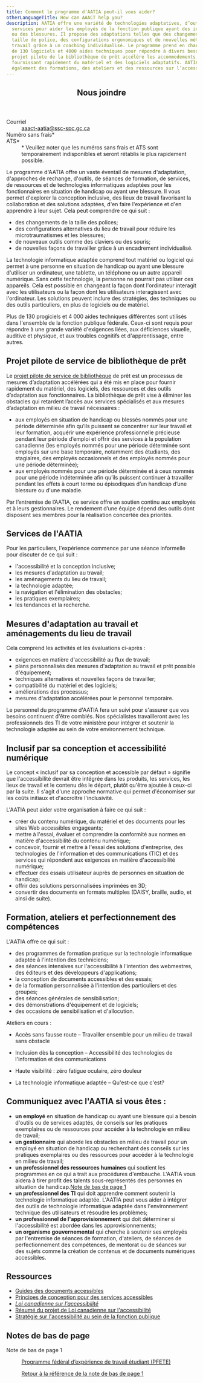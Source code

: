 ```yaml
---
title: Comment le programme d’AATIA peut-il vous aider?
otherLanguageTitle: How can AAACT help you?
description: AATIA offre une variété de technologies adaptatives, d’outils et de
  services pour aider les employés de la fonction publique ayant des incapacités
  ou des blessures. Il propose des adaptations telles que des changements de
  taille de police, des configurations ergonomiques et de nouvelles méthodes de
  travail grâce à un coaching individualisé. Le programme prend en charge plus
  de 130 logiciels et 4000 aides techniques pour répondre à divers besoins. Le
  projet pilote de la bibliothèque de prêt accélère les accommodements,
  fournissant rapidement du matériel et des logiciels adaptatifs. AATIA offre
  également des formations, des ateliers et des ressources sur l’accessibilité.
---
```

<div class="row">
<div class="col-xs-12 col-md-4 pull-right">
<section class="panel panel-primary">
<header class="panel-heading">
<h2 class="panel-title">Nous joindre</h2>
</header>
<div class="panel-body">
<dl class="mrgn-bttm-0">
<dt>Courriel</dt>
<dd><a href="mailto:aaact-aatia@ssc-spc.gc.ca">aaact-aatia@ssc-spc.gc.ca</a></dd>
<dt>Numéro sans frais*</dt>
<dt>ATS*</dt>
<dd>* Veuillez noter que les numéros sans frais et ATS sont temporairement indisponibles et seront rétablis le plus rapidement possible.</p>
</dd>
</dl>
</div>
</section>
</div>
<div class="mrgn-lft-md mrgn-rght-md">

Le programme d'AATIA offre un vaste éventail de mesures d'adaptation, d'approches de rechange, d'outils, de séances de formation, de services, de ressources et de technologies informatiques adaptées pour les fonctionnaires en situation de handicap ou ayant une blessure. Il vous permet d'explorer la conception inclusive, des lieux de travail favorisant la collaboration et des solutions adaptées, d'en faire l'expérience et d'en apprendre à leur sujet. Cela peut comprendre ce qui suit :

- des changements de la taille des polices;
- des configurations alternatives du lieu de travail pour réduire les microtraumatismes et les blessures;
- de nouveaux outils comme des claviers ou des souris;
- de nouvelles façons de travailler grâce à un encadrement individualisé.

La technologie informatique adaptée comprend tout matériel ou logiciel qui permet à une personne en situation de handicap ou ayant une blessure d'utiliser un ordinateur, une tablette, un téléphone ou un autre appareil numérique. Sans cette technologie, la personne ne pourrait pas utiliser ces appareils. Cela est possible en changeant la façon dont l'ordinateur interagit avec les utilisateurs ou la façon dont les utilisateurs interagissent avec l'ordinateur. Les solutions peuvent inclure des stratégies, des techniques ou des outils particuliers, en plus de logiciels ou de matériel.

Plus de 130 progiciels et 4 000 aides techniques différentes sont utilisés dans l'ensemble de la fonction publique fédérale. Ceux-ci sont requis pour répondre à une grande variété d'exigences liées, aux déficiences visuelle, auditive et physique, et aux troubles cognitifs et d'apprentissage, entre autres.

## Projet pilote de service de bibliothèque de prêt

Le [projet pilote de service de bibliothèque](/fr/services-partages/organisation/programme-aatia/projet-pilote-service-bibliotheque-pret.html) de prêt est un processus de mesures d’adaptation accélérées qui a été mis en place pour fournir rapidement du matériel, des logiciels, des ressources et des outils d’adaptation aux fonctionnaires. La bibliothèque de prêt vise à éliminer les obstacles qui retardent l’accès aux services spécialisés et aux mesures d’adaptation en milieu de travail nécessaires :

- aux employés en situation de handicap ou blessés nommés pour une période déterminée afin qu’ils puissent se concentrer sur leur travail et leur formation, acquérir une expérience professionnelle précieuse pendant leur période d’emploi et offrir des services à la population canadienne (les employés nommés pour une période déterminée sont employés sur une base temporaire, notamment des étudiants, des stagiaires, des employés occasionnels et des employés nommés pour une période déterminée);
- aux employés nommés pour une période déterminée et à ceux nommés pour une période indéterminée afin qu’ils puissent continuer à travailler pendant les effets à court terme ou épisodiques d’un handicap d’une blessure ou d'une maladie.

Par l’entremise de l’AATIA, ce service offre un soutien continu aux employés et à leurs gestionnaires. Le rendement d’une équipe dépend des outils dont disposent ses membres pour la réalisation concertée des priorités.

## Services de l'AATIA

Pour les particuliers, l'expérience commence par une séance informelle pour discuter de ce qui suit :

- l'accessibilité et la conception inclusive;
- les mesures d'adaptation au travail;
- les aménagements du lieu de travail;
- la technologie adaptée;
- la navigation et l'élimination des obstacles;
- les pratiques exemplaires;
- les tendances et la recherche.

## Mesures d'adaptation au travail et aménagements du lieu de travail

Cela comprend les activités et les évaluations ci-après :

- exigences en matière d'accessibilité au flux de travail;
- plans personnalisés des mesures d'adaptation au travail et prêt possible d'équipement;
- techniques alternatives et nouvelles façons de travailler;
- compatibilité du matériel et des logiciels;
- améliorations des processus;
- mesures d'adaptation accélérées pour le personnel temporaire.

Le personnel du programme d'AATIA fera un suivi pour s'assurer que vos besoins continuent d'être comblés. Nos spécialistes travailleront avec les professionnels des TI de votre ministère pour intégrer et soutenir la technologie adaptée au sein de votre environnement technique.

## Inclusif par sa conception et accessibilité numérique

Le concept « inclusif par sa conception et accessible par défaut » signifie que l'accessibilité devrait être intégrée dans les produits, les services, les lieux de travail et le contenu dès le départ, plutôt qu'être ajoutée à ceux-ci par la suite. Il s'agit d'une approche normative qui permet d'économiser sur les coûts initiaux et d'accroître l'inclusivité.

L'AATIA peut aider votre organisation à faire ce qui suit :

- créer du contenu numérique, du matériel et des documents pour les sites Web accessibles engageants;
- mettre à l'essai, évaluer et comprendre la conformité aux normes en matière d'accessibilité du contenu numérique;
- concevoir, fournir et mettre à l'essai des solutions d'entreprise, des technologies de l'information et des communications (TIC) et des services qui répondent aux exigences en matière d'accessibilité numérique;
- effectuer des essais utilisateur auprès de personnes en situation de handicap;
- offrir des solutions personnalisées imprimées en 3D;
- convertir des documents en formats multiples (DAISY, braille, audio, et ainsi de suite).

## Formation, ateliers et perfectionnement des compétences

L'AATIA offre ce qui suit :

- des programmes de formation pratique sur la technologie informatique adaptée à l'intention des techniciens;
- des séances intensives sur l'accessibilité à l'intention des webmestres, des éditeurs et des développeurs d'applications;
- la conception de documents accessibles et des essais;
- de la formation personnalisée à l'intention des particuliers et des groupes;
- des séances générales de sensibilisation;
- des démonstrations d'équipement et de logiciels;
- des occasions de sensibilisation et d'allocution.

Ateliers en cours :

- Accès sans fausse route – Travailler ensemble pour un milieu de travail sans obstacle
- Inclusion dès la conception – Accessibilité des technologies de l'information et des communications

- Haute visibilité : zéro fatigue oculaire, zéro douleur
- La technologie informatique adaptée – Qu'est-ce que c'est?

## Communiquez avec l'AATIA si vous êtes :

- **un employé** en situation de handicap ou ayant une blessure qui a besoin d'outils ou de services adaptés, de conseils sur les pratiques exemplaires ou de ressources pour accéder à la technologie en milieu de travail;
- **un gestionnaire** qui aborde les obstacles en milieu de travail pour un employé en situation de handicap ou recherchant des conseils sur les pratiques exemplaires ou des ressources pour accéder à la technologie en milieu de travail;
- **un professionnel des ressources humaines** qui soutient les programmes en ce qui a trait aux procédures d'embauche. L'AATIA vous aidera à tirer profit des talents sous-représentés des personnes en situation de handicap.[Note de bas de page 1](#fn1)
- **un professionnel des TI** qui doit apprendre comment soutenir la technologie informatique adaptée. L'AATIA peut vous aider à intégrer des outils de technologie informatique adaptée dans l'environnement technique des utilisateurs et résoudre les problèmes;
- **un professionnel de l'approvisionnement** qui doit déterminer si l'accessibilité est abordée dans les approvisionnements;
- **un organisme gouvernemental** qui cherche à soutenir ses employés par l'entremise de séances de formation, d'ateliers, de séances de perfectionnement des compétences, de mentorat ou de séances sur des sujets comme la création de contenus et de documents numériques accessibles.

## Ressources

- [Guides des documents accessibles](https://canada-ca.github.io/a11y/index-fr.html)
- [Principes de conception pour des services accessibles](https://a11y.canada.ca/fr/guides/design-accessible-services/)
- [_Loi canadienne sur l'accessibilité_](https://laws-lois.justice.gc.ca/fra/lois/A-0.6/)
- [Résumé du projet de Loi canadienne sur l'accessibilité](/fr/emploi-developpement-social/programmes/accessible-personnes-handicapees/loi-resume.html)
- [Stratégie sur l'accessibilité au sein de la fonction publique](/fr/gouvernement/fonctionpublique/mieux-etre-inclusion-diversite-fonction-publique/diversite-equite-matiere-emploi/accessibilite-fonction-publique.html)

<aside class="wb-fnote" role="note">
<h2 id="fn">Notes de bas de page</h2>
<dl>
<dt>Note de bas de page 1</dt>
<dd id="fn1">
<p><a href="https://emploisfp-psjobs.cfp-psc.gc.ca/srs-sre/page01.htm?poster=1&lang=fr">Programme fédéral d’expérience de travail étudiant (PFETE)</a></p>
<p class="fn-rtn"><a href="#fn1-rf"><span class="wb-inv">Retour à la référence de la note de bas de page </span>1</a></p>
</dd>
</dl>
</aside>
</div>
</div>

